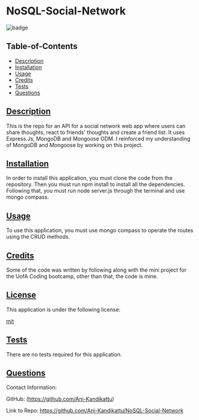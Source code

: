 # NoSQL-Social-Network

![badge](https://img.shields.io/badge/license-mit-brightgreen)

## Table-of-Contents

- [Description](#description)
- [Installation](#installation)
- [Usage](#usage)
- [Credits](#credits)
- [Tests](#tests)
- [Questions](#questions)

## [Description](#table-of-contents)

This is the repo for an API for a social network web app where users can share thoughts, react to friends' thoughts and create a friend list. It uses Express.Js, MongoDB and Mongoose ODM. I reinforced my understanding of MongoDB and Mongoose by working on this project. 

## [Installation](#table-of-contents)

In order to install this application, you must clone the code from the repository. Then you must run npm install to install all the dependencies. Following that, you must run node server.js through the terminal and use mongo compass.

## [Usage](#table-of-contents)

To use this application, you must use mongo compass to operate the routes using the CRUD methods.

## [Credits](#table-of-contents)

Some of the code was written by following along with the mini project for the UofA Coding bootcamp, other than that, the code is mine.

## [License](#table-of-contents)

This application is under the following license:

[mit](https://choosealicense.com/licenses/mit)

## [Tests](#table-of-contents)

There are no tests required for this application.

## [Questions](#table-of-contents)

Contact Information:

GitHub: (https://github.com/Ani-Kandikattu)

Link to Repo: https://github.com/Ani-Kandikattu/NoSQL-Social-Network
